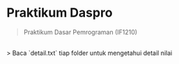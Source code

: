 # Praktikum Daspro
> Praktikum Dasar Pemrograman (IF1210) 
</br>
> Baca `detail.txt` tiap folder untuk mengetahui detail nilai
